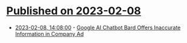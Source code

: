 # [Published on 2023-02-08](index.md)

* [2023-02-08, 14:08:00](https://tech.slashdot.org/story/23/02/08/148253/google-ai-chatbot-bard-offers-inaccurate-information-in-company-ad?utm_source=rss1.0mainlinkanon&utm_medium=feed) - [Google AI Chatbot Bard Offers Inaccurate Information in Company Ad](https://tech.slashdot.org/story/23/02/08/148253/google-ai-chatbot-bard-offers-inaccurate-information-in-company-ad?utm_source=rss1.0mainlinkanon&utm_medium=feed)
